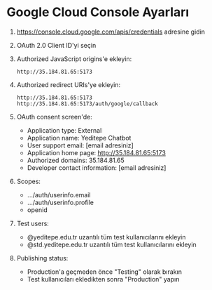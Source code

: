 # Google Cloud Console Ayarları

1. https://console.cloud.google.com/apis/credentials adresine gidin
2. OAuth 2.0 Client ID'yi seçin
3. Authorized JavaScript origins'e ekleyin:
   ```
   http://35.184.81.65:5173
   ```
4. Authorized redirect URIs'ye ekleyin:
   ```
   http://35.184.81.65:5173
   http://35.184.81.65:5173/auth/google/callback
   ```

5. OAuth consent screen'de:
   - Application type: External
   - Application name: Yeditepe Chatbot
   - User support email: [email adresiniz]
   - Application home page: http://35.184.81.65:5173
   - Authorized domains: 35.184.81.65
   - Developer contact information: [email adresiniz]

6. Scopes:
   - .../auth/userinfo.email
   - .../auth/userinfo.profile
   - openid

7. Test users:
   - @yeditepe.edu.tr uzantılı tüm test kullanıcılarını ekleyin
   - @std.yeditepe.edu.tr uzantılı tüm test kullanıcılarını ekleyin

8. Publishing status:
   - Production'a geçmeden önce "Testing" olarak bırakın
   - Test kullanıcıları ekledikten sonra "Production" yapın 